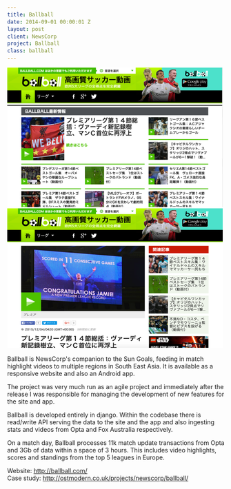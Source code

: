 ```yaml
---
title: Ballball
date: 2014-09-01 00:00:01 Z
layout: post
client: NewsCorp
project: Ballball
class: ballball
---
```


<div class="some-images">
    <div class='left'><img src="/img/ballball-1.png"></div>
    <div class='right'><img src="/img/ballball-2.png"></div>
</div>

<p>Ballball is NewsCorp's companion to the Sun Goals, feeding in match highlight videos
to multiple regions in South East Asia. It is available as a responsive website and also
an Android app.</p>

<p>The project was very much run as an agile project and immediately after
the release I was responsible for managing the development of new features for the
site and app.</p>

<p>Ballball is developed entirely in django. Within the codebase there is read/write API
serving the data to the site and the app and also ingesting stats and videos from Opta
and Fox Australia respectively.</p>

<p>On a match day, Ballball processes 11k match update transactions
from Opta and 3Gb of data within a space of 3 hours. This includes video
highlights, scores and standings from the top 5 leagues in Europe.</p>

<p>Website: <a href="http://ballball.com/">http://ballball.com/</a>
<br>Case study: <a href="http://ostmodern.co.uk/projects/newscorp/ballball/">http://ostmodern.co.uk/projects/newscorp/ballball/</a></p>